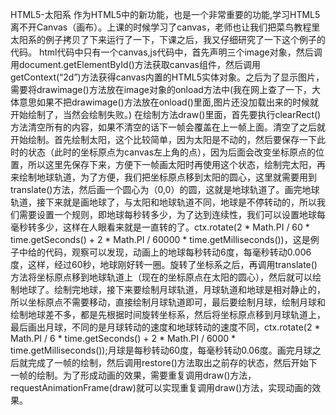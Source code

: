 HTML5-太阳系
作为HTML5中的新功能，也是一个非常重要的功能,学习HTML5离不开Canvas（画布）。上课的时候学习了canvas，老师也让我们把菜鸟教程里太阳系的例子拷贝了下来运行了一下，下课之后，我又仔细研究了一下这个例子的代码。
html代码中只有一个canvas,js代码中，首先声明三个image对象，然后调用document.getElementById()方法获取canvas组件，然后调用getContext(“2d”)方法获得canvas内置的HTML5实体对象。之后为了显示图片，需要将drawimage()方法放在image对象的onload方法中(我在网上查了一下，大体意思如果不把drawimage()方法放在onload()里面,图片还没加载出来的时候就开始绘制了，当然会绘制失败。)
在绘制方法draw()里面，首先要执行clearRect()方法清空所有的内容，如果不清空的话下一帧会覆盖在上一帧上面。清空了之后就开始绘制。首先绘制太阳，这个比较简单，因为太阳是不动的，然后要保存一下此时的状态（此时的坐标原点为canvas左上角的点），因为后面会改变坐标原点的位置，所以这里先保存下来，方便下一帧画太阳时再使用这个状态，绘制完太阳，再来绘制地球轨道，为了方便，我们把坐标原点移到太阳的圆心，这里就需要用到translate()方法，然后画一个圆心为（0,0）的圆，这就是地球轨道了。画完地球轨道，接下来就是画地球了，与太阳和地球轨道不同，地球是不停转动的，所以我们需要设置一个规则，即地球每秒转多少，为了达到连续性，我们可以设置地球每毫秒转多少，这样在人眼看来就是一直转的了。ctx.rotate(2 * Math.PI / 60 * time.getSeconds() + 2 * Math.PI / 60000 * time.getMilliseconds())，这是例子中给的代码，观察可以发现，动画上的地球每秒转动6度，每毫秒转动0.006度，这样，经过60秒，地球刚好转一圈。旋转了坐标系之后，再调用translate()方法将坐标原点移到地球轨道上（现在的坐标原点在太阳的圆心），然后就可以绘制地球了。绘制完地球，接下来要绘制月球轨道，月球轨道和地球是相对静止的，所以坐标原点不需要移动，直接绘制月球轨道即可，最后要绘制月球，绘制月球和绘制地球差不多，都是先根据时间旋转坐标系，然后将坐标原点移到月球轨道上，最后画出月球，不同的是月球转动的速度和地球转动的速度不同，ctx.rotate(2 * Math.PI / 6 * time.getSeconds() + 2 * Math.PI / 6000 * time.getMilliseconds());月球是每秒转动60度，每毫秒转动0.06度。画完月球之后就完成了一帧的绘制，然后调用restore()方法取出之前存的状态，然后开始下一帧的绘制。为了形成动画的效果，需要重复调用draw()方法，requestAnimationFrame(draw)就可以实现重复调用draw()方法，实现动画的效果。